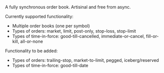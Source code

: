A fully synchronous order book. Artisinal and free from async.

Currently supported functionality:
+ Multiple order books (one per symbol)
+ Types of orders: market, limit, post-only, stop-loss, stop-limit
+ Types of time-in-force: good-till-cancelled, immediate-or-cancel, fill-or-kill, all-or-none

Functionality to be added:
+ Types of orders: trailing-stop, market-to-limit, pegged, iceberg/reserved
+ Types of time-in-force: good-till-date

